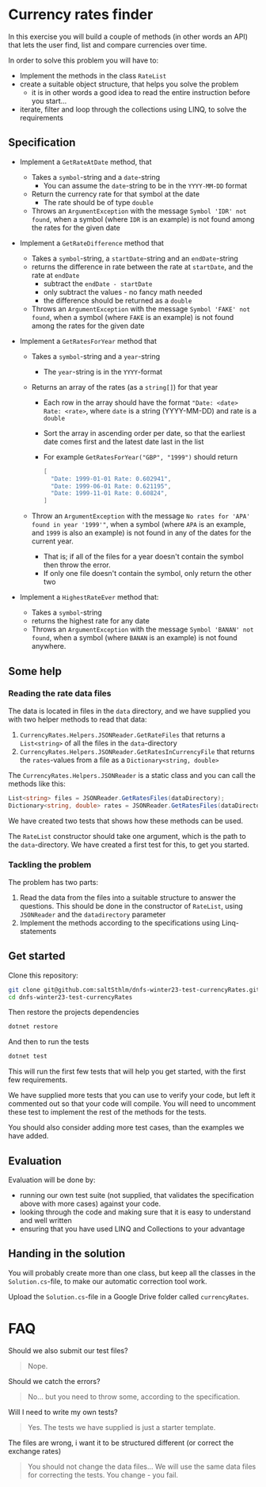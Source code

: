 # Currency rates finder

In this exercise you will build a couple of methods (in other words an API) that lets the user find, list and compare currencies over time.

In order to solve this problem you will have to:

- Implement the methods in the class `RateList`
- create a suitable object structure, that helps you solve the problem
  - it is in other words a good idea to read the entire instruction before you start...
- iterate, filter and loop through the collections using LINQ, to solve the requirements

## Specification

- Implement a `GetRateAtDate` method, that

  - Takes a `symbol`-string and a `date`-string
    - You can assume the `date`-string to be in the `YYYY-MM-DD` format
  - Return the currency rate for that symbol at the date
    - The rate should be of type `double`
  - Throws an `ArgumentException` with the message `Symbol 'IDR' not found`, when a symbol (where `IDR` is an example) is not found among the rates for the given date

- Implement a `GetRateDifference` method that

  - Takes a `symbol`-string, a `startDate`-string and an `endDate`-string
  - returns the difference in rate between the rate at `startDate`, and the rate at `endDate`
    - subtract the `endDate - startDate`
    - only subtract the values - no fancy math needed
    - the difference should be returned as a `double`
  - Throws an `ArgumentException` with the message `Symbol 'FAKE' not found`, when a symbol (where `FAKE` is an example) is not found among the rates for the given date

- Implement a `GetRatesForYear` method that

  - Takes a `symbol`-string and a `year`-string
    - The `year`-string is in the `YYYY`-format
  - Returns an array of the rates (as a `string[]`) for that year

    - Each row in the array should have the format `"Date: <date> Rate: <rate>`, where `date` is a string (YYYY-MM-DD) and rate is a `double`
    - Sort the array in ascending order per date, so that the earliest date comes first and the latest date last in the list
    - For example `GetRatesForYear("GBP", "1999")` should return

      ```c#
      [
        "Date: 1999-01-01 Rate: 0.602941",
        "Date: 1999-06-01 Rate: 0.621195",
        "Date: 1999-11-01 Rate: 0.60824",
      ]
      ```

  - Throw an `ArgumentException` with the message `No rates for 'APA' found in year '1999'"`, when a symbol (where `APA` is an example, and `1999` is also an example) is not found in any of the dates for the current year.
    - That is; if all of the files for a year doesn't contain the symbol then throw the error.
    - If only one file doesn't contain the symbol, only return the other two

- Implement a `HighestRateEver` method that:
  - Takes a `symbol`-string
  - returns the highest rate for any date
  - Throws an `ArgumentException` with the message `Symbol 'BANAN' not found`, when a symbol (where `BANAN` is an example) is not found anywhere.

## Some help

### Reading the rate data files

The data is located in files in the `data` directory, and we have supplied you with two helper methods to read that data:

1. `CurrencyRates.Helpers.JSONReader.GetRateFiles` that returns a `List<string>` of all the files in the `data`-directory
2. `CurrencyRates.Helpers.JSONReader.GetRatesInCurrencyFile` that returns the `rates`-values from a file as a `Dictionary<string, double>`

The `CurrencyRates.Helpers.JSONReader` is a static class and you can call the methods like this:

```csharp
List<string> files = JSONReader.GetRatesFiles(dataDirectory);
Dictionary<string, double> rates = JSONReader.GetRatesFiles(dataDirectory, "1999-01-01.json");
```

We have created two tests that shows how these methods can be used.

The `RateList` constructor should take one argument, which is the path to the `data`-directory. We have created a first test for this, to get you started.

### Tackling the problem

The problem has two parts:

1. Read the data from the files into a suitable structure to answer the questions. This should be done in the constructor of `RateList`, using `JSONReader` and the `datadirectory` parameter
2. Implement the methods according to the specifications using Linq-statements

## Get started

Clone this repository:

```bash
git clone git@github.com:saltSthlm/dnfs-winter23-test-currencyRates.git
cd dnfs-winter23-test-currencyRates
```

Then restore the projects dependencies

```bash
dotnet restore
```

And then to run the tests

```bash
dotnet test
```

This will run the first few tests that will help you get started, with the first few requirements.

We have supplied more tests that you can use to verify your code, but left it commented out so that your code will compile. You will need to uncomment these test to implement the rest of the methods for the tests.

You should also consider adding more test cases, than the examples we have added.

## Evaluation

Evaluation will be done by:

- running our own test suite (not supplied, that validates the specification above with more cases) against your code.
- looking through the code and making sure that it is easy to understand and well written
- ensuring that you have used LINQ and Collections to your advantage

## Handing in the solution

You will probably create more than one class, but keep all the classes in the `Solution.cs`-file, to make our automatic correction tool work.

Upload the `Solution.cs`-file in a Google Drive folder called `currencyRates`.

# FAQ

Should we also submit our test files?

> Nope.

Should we catch the errors?

> No... but you need to throw some, according to the specification.

Will I need to write my own tests?

> Yes. The tests we have supplied is just a starter template.

The files are wrong, i want it to be structured different (or correct the exchange rates)

> You should not change the data files... We will use the same data files for correcting the tests. You change - you fail.
